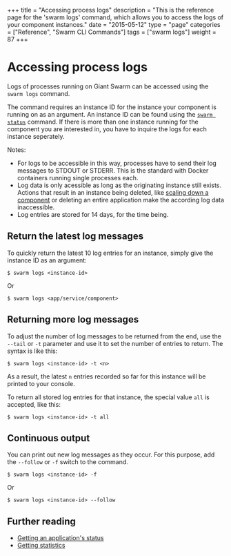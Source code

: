 +++
title = "Accessing process logs"
description = "This is the reference page for the 'swarm logs' command, which allows you to access the logs of your component instances."
date = "2015-05-12"
type = "page"
categories = ["Reference", "Swarm CLI Commands"]
tags = ["swarm logs"]
weight = 87
+++

# Accessing process logs

Logs of processes running on Giant Swarm can be accessed using the `swarm logs` command.

The command requires an instance ID for the instance your component is running on as an argument. An instance ID can be found using the [`swarm status`](/reference/cli/status/) command. If there is more than one instance running for the component you are interested in, you have to inquire the logs for each instance seperately.

Notes:

* For logs to be accessible in this way, processes have to send their log messages to STDOUT or STDERR. This is the standard with Docker containers running single processes each.
* Log data is only acessible as long as the originating instance still exists. Actions that result in an instance being deleted, like [scaling down a component](../scaledown/) or deleting an entire application make the according log data inaccessible.
* Log entries are stored for 14 days, for the time being.

## Return the latest log messages

To quickly return the latest 10 log entries for an instance, simply give the instance ID as an argument:

```nohighlight
$ swarm logs <instance-id>
```

Or

```nohighlight
$ swarm logs <app/service/component>
```

## Returning more log messages

To adjust the number of log messages to be returned from the end, use the `--tail` or `-t` parameter and use it to set the number of entries to return. The syntax is like this:

```nohighlight
$ swarm logs <instance-id> -t <n>
```

As a result, the latest `n` entries recorded so far for this instance will be printed to your console.

To return all stored log entries for that instance, the special value `all` is accepted, like this:

```nohighlight
$ swarm logs <instance-id> -t all
```

## Continuous output

You can print out new log messages as they occur. For this purpose, add the `--follow` or `-f` switch to the command.

```nohighlight
$ swarm logs <instance-id> -f
```

Or

```nohighlight
$ swarm logs <instance-id> --follow
```

## Further reading

 * [Getting an application's status](/reference/cli/status/)
 * [Getting statistics](/reference/cli/stats/)
